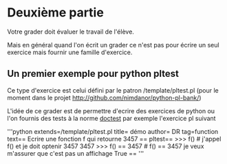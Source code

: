 
# Deuxième partie 

Votre grader doit évaluer le travail de l'élève.

Mais en général quand l'on écrit un grader ce n'est pas pour écrire un seul exercice mais fournir une famille d'exercice.

## Un premier exemple pour python pltest 

Ce type d'exercice est celui défini par le patron /template/pltest.pl (pour le moment dans le projet 
http://github.com/nimdanor/python-pl-bank/)

L'idée de ce grader est de permettre d'ecrire des exercices de python ou l'on fournis  des tests à la norme [doctest](https://docs.python.org/3/library/doctest.html) par exemple l'exercice pl suivant 

'''python
    extends=/template/pltest.pl
    title= démo
    author= DR
    tag=function
    text==
    Ecrire une fonction f qui retourne 3457
    ==
    pltest==
    >>> f() # j'appel f() et je doit optenir 3457
    3457
    >>> f() == 3457 # f() == 3457 je veux m'assurer que c'est pas un affichage
    True
    ==
'''

  
